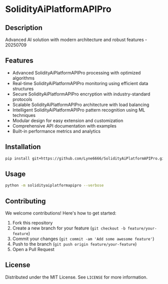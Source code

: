 # SolidityAiPlatformAPIPro

## Description

Advanced AI solution with modern architecture and robust features - 20250709

## Features

- Advanced SolidityAiPlatformAPIPro processing with optimized algorithms
- Real-time SolidityAiPlatformAPIPro monitoring using efficient data structures
- Secure SolidityAiPlatformAPIPro encryption with industry-standard protocols
- Scalable SolidityAiPlatformAPIPro architecture with load balancing
- Intelligent SolidityAiPlatformAPIPro pattern recognition using ML techniques
- Modular design for easy extension and customization
- Comprehensive API documentation with examples
- Built-in performance metrics and analytics
## Installation

```bash
pip install git+https://github.com/Lyne6666/SolidityAiPlatformAPIPro.git
```

## Usage

```bash
python -m solidityaiplatformapipro --verbose
```

## Contributing

We welcome contributions! Here's how to get started:

1. Fork this repository
2. Create a new branch for your feature (`git checkout -b feature/your-feature`)
3. Commit your changes (`git commit -am 'Add some awesome feature'`)
4. Push to the branch (`git push origin feature/your-feature`)
5. Open a Pull Request

## License

Distributed under the MIT License. See `LICENSE` for more information.
